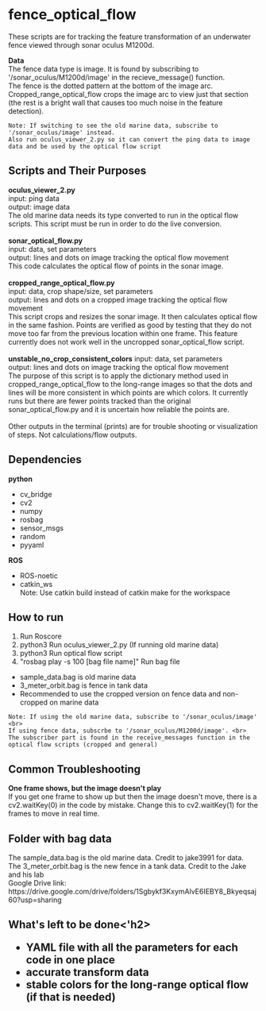 # fence_optical_flow
These scripts are for tracking the feature transformation of an underwater fence viewed through sonar oculus M1200d. 

<p> <strong> Data </strong> <br>
The fence data type is image. It is found by subscribing to '/sonar_oculus/M1200d/image' in the recieve_message() function. <br>
The fence is the dotted pattern at the bottom of the image arc. <br>
Cropped_range_optical_flow crops the image arc to view just that section (the rest is a bright wall that causes too much noise in the feature detection). </p>

	Note: If switching to see the old marine data, subscribe to '/sonar_oculus/image' instead.
	Also run oculus_viewer_2.py so it can convert the ping data to image data and be used by the optical flow script
	
<h2> Scripts and Their Purposes </h2>
<strong> oculus_viewer_2.py </strong> <br>
		input: ping data <br>
		output: image data <br>
The old marine data needs its type converted to run in the optical flow scripts. This script must be run in order to do the live conversion. <br>  
<br>
<strong> sonar_optical_flow.py </strong> <br>
		input: data, set parameters <br>
		output: lines and dots on image tracking the optical flow movement <br>
This code calculates the optical flow of points in the sonar image.<br>
<br>
<strong> cropped_range_optical_flow.py </strong> <br>
		input: data, crop shape/size, set parameters <br>
		output: lines and dots on a cropped image tracking the optical flow movement <br>
This script crops and resizes the sonar image. It then calculates optical flow in the same fashion. Points are verified as good by testing that they do not move too far from the previous location within one frame. This feature currently does not work well in the uncropped sonar_optical_flow script.<br>
<br>
<strong>unstable_no_crop_consistent_colors</strong>
		input: data, set parameters <br>
		output: lines and dots on image tracking the optical flow movement <br>
		The purpose of this script is to apply the dictionary method used in cropped_range_optical_flow to the long-range images so that the dots and lines will be more consistent in which points are which colors. It currently runs but there are fewer points tracked than the original sonar_optical_flow.py and it is uncertain how reliable the points are.<br>
<br>
Other outputs in the terminal (prints) are for trouble shooting or visualization of steps. Not calculations/flow outputs. </p>

<h2> Dependencies </h2>
<strong> python </strong> <br>
<ul>
<li> cv_bridge</li>
<li> cv2 </li>
<li> numpy </li>
<li> rosbag </li>
<li> sensor_msgs </li>
<li> random </li>
<li> pyyaml </li>
</ul>

<strong> ROS </strong> <br>
<ul>
<li> ROS-noetic </li>
<li> catkin_ws </li>
Note: Use catkin build instead of catkin make for the workspace
</ul>

<h2> How to run </h2>
<ol>
	<li> Run Roscore </li>
	<li> python3 Run oculus_viewer_2.py (If running old marine data) </li>
	<li> python3 Run optical flow script </li>
	<li> "rosbag play -s 100 [bag file name]" Run bag file </li>
</ol>
<ul>
	<li> sample_data.bag is old marine data </li>
	<li> 3_meter_orbit.bag is fence in tank data </li>
	<li> Recommended to use the cropped version on fence data and non-cropped on marine data </li>
</ul>

	Note: If using the old marine data, subscribe to '/sonar_oculus/image' <br>
	If using fence data, subscrbe to '/sonar_oculus/M1200d/image'. <br>
	The subscriber part is found in the receive_messages function in the optical flow scripts (cropped and general)
	
<h2> Common Troubleshooting </h2>
<strong> One frame shows, but the image doesn't play </strong> <br>
	If you get one frame to show up but then the image doesn't move, there is a cv2.waitKey(0) in the code by mistake. Change this to cv2.waitKey(1) for the frames to move in real time. <br>

<h2> Folder with bag data </h2>
The sample_data.bag is the old marine data. Credit to jake3991 for data.<br>
The 3_meter_orbit.bag is the new fence in a tank data. Credit to the Jake and his lab<br>
Google Drive link:<br>
https://drive.google.com/drive/folders/1Sgbykf3KxymAlvE6IEBY8_Bkyeqsaj60?usp=sharing


<h2> What's left to be done<'h2>
<ul>
	<li> YAML file with all the parameters for each code in one place </li>
	<li> accurate transform data </li>
	<li> stable colors for the long-range optical flow (if that is needed)</li>
<ul>
